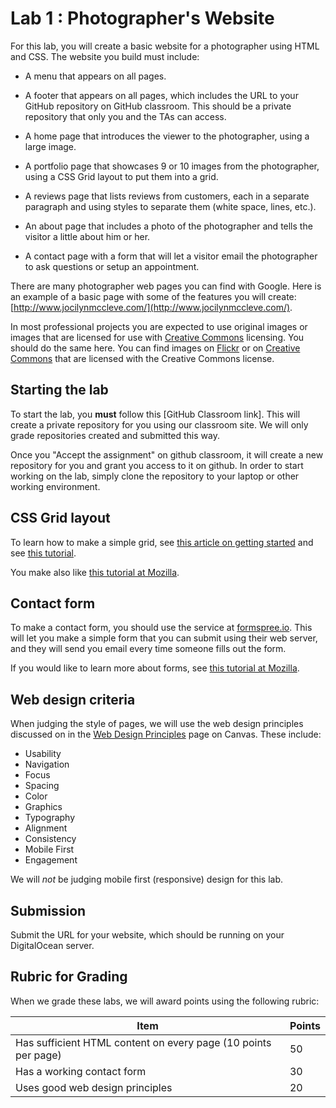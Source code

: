# Lab 1 : Photographer's Website

For this lab, you will create a basic website for a photographer using
HTML and CSS. The website you build must include:

* A menu that appears on all pages.

* A footer that appears on all pages, which includes the URL to your
  GitHub repository on GitHub classroom. This should be a private
  repository that only you and the TAs can access.

* A home page that introduces the viewer to the photographer, using
  a large image.

* A portfolio page that showcases 9 or 10 images from the
  photographer, using a CSS Grid layout to put them into a grid.

* A reviews page that lists reviews from customers, each in a separate
  paragraph and using styles to separate them (white space, lines,
  etc.).

* An about page that includes a photo of the photographer and tells the
  visitor a little about him or her.

* A contact page with a form that will let a visitor email the photographer
  to ask questions or setup an appointment.

There are many photographer web pages you can find with Google. Here
is an example of a basic page with some of the features you will
create: [http://www.jocilynmccleve.com/](http://www.jocilynmccleve.com/).

In most professional projects you are expected to use original images
or images that are licensed for use with [Creative
Commons](https://creativecommons.org/) licensing. You should do the
same here. You can find images on
[Flickr](https://www.flickr.com/creativecommons/) or on [Creative
Commons](https://search.creativecommons.org/) that are licensed with
the Creative Commons license.

## Starting the lab

To start the lab, you **must** follow this [GitHub Classroom
link]. This will create a private repository for you using our
classroom site. We will only grade repositories created and submitted
this way.

Once you "Accept the assignment" on github classroom, it will create a
new repository for you and grant you access to it on github. In order
to start working on the lab, simply clone the repository to your laptop
or other working environment.

## CSS Grid layout

To learn how to make a simple grid, see [this article on getting
started](https://css-tricks.com/getting-started-css-grid/) and
see [this tutorial](http://cssgridgarden.com/).

You make also like [this
tutorial at
Mozilla](https://developer.mozilla.org/en-US/docs/Web/CSS/CSS_Grid_Layout/Realizing_common_layouts_using_CSS_Grid_Layout).

## Contact form

To make a contact form, you should use the service at
[formspree.io](https://formspree.io/). This will let you make a simple
form that you can submit using their web server, and they will send
you email every time someone fills out the form.

If you would like to learn more about forms, see [this tutorial at
Mozilla](https://developer.mozilla.org/en-US/docs/Learn/HTML/Forms/Your_first_HTML_form).

## Web design criteria

When judging the style of pages, we will use the web design principles
discussed on in the [Web Design Principles](https://byu.instructure.com/courses/1753/pages/web-design-principles) page on Canvas. These include:

* Usability
* Navigation
* Focus
* Spacing
* Color
* Graphics
* Typography
* Alignment
* Consistency
* Mobile First
* Engagement

We will *not* be judging mobile first (responsive) design for this
lab.

## Submission

Submit the URL for your website, which should be running on your
DigitalOcean server.

## Rubric for Grading

When we grade these labs, we will award points using the following
rubric:

Item | Points
--- | ---
Has sufficient HTML content on every page (10 points per page) | 50
Has a working contact form | 30
Uses good web design principles | 20

